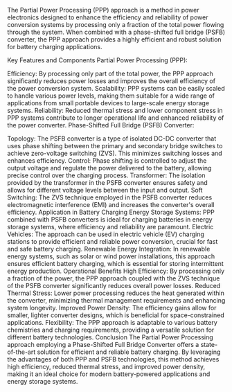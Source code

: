 The Partial Power Processing (PPP) approach is a method in power electronics designed to enhance the efficiency and reliability of power conversion systems by processing only a fraction of the total power flowing through the system. When combined with a phase-shifted full bridge (PSFB) converter, the PPP approach provides a highly efficient and robust solution for battery charging applications.

Key Features and Components
Partial Power Processing (PPP):

Efficiency: By processing only part of the total power, the PPP approach significantly reduces power losses and improves the overall efficiency of the power conversion system.
Scalability: PPP systems can be easily scaled to handle various power levels, making them suitable for a wide range of applications from small portable devices to large-scale energy storage systems.
Reliability: Reduced thermal stress and lower component stress in PPP systems contribute to longer operational life and enhanced reliability of the power converter.
Phase-Shifted Full Bridge (PSFB) Converter:

Topology: The PSFB converter is a type of isolated DC-DC converter that uses phase shifting between the primary and secondary bridge switches to achieve zero-voltage switching (ZVS). This minimizes switching losses and enhances efficiency.
Control: Phase shifting is controlled to adjust the output voltage and regulate the power delivered to the battery, allowing precise control over the charging process.
Transformer: The isolation provided by the transformer in the PSFB converter ensures safety and allows for different voltage levels between the input and output.
Soft Switching: The ZVS technique employed in the PSFB converter reduces electromagnetic interference (EMI) and increases the converter's overall efficiency.
Application in Battery Charging
Energy Storage Systems: PPP combined with PSFB converters is ideal for charging batteries in energy storage systems, where efficiency and reliability are paramount.
Electric Vehicles: The approach can be used in electric vehicle (EV) charging stations to provide efficient and reliable power conversion, crucial for fast and safe battery charging.
Renewable Energy Integration: In renewable energy systems, such as solar or wind power installations, this approach ensures efficient battery charging, which is essential for storing intermittent energy production.
Operational Benefits
High Efficiency: By processing only a fraction of the power, the PPP approach coupled with the ZVS technique of the PSFB converter significantly reduces overall power losses.
Reduced Thermal Stress: Lower power processing reduces the heat generated within the converter, minimizing thermal management requirements and enhancing system longevity.
Improved Power Density: The efficiency gains allow for smaller, lighter converter designs, which is beneficial for space-constrained applications.
Flexibility: The PPP approach is adaptable to various battery chemistries and charging requirements, providing a versatile solution for different battery technologies.
Conclusion
The Partial Power Processing approach employing a Phase-Shifted Full Bridge Converter offers a state-of-the-art solution for efficient and reliable battery charging. By leveraging the advantages of both PPP and PSFB technologies, this method achieves high efficiency, reduced thermal stress, and improved power density, making it an ideal choice for modern battery-powered applications and energy storage systems.
